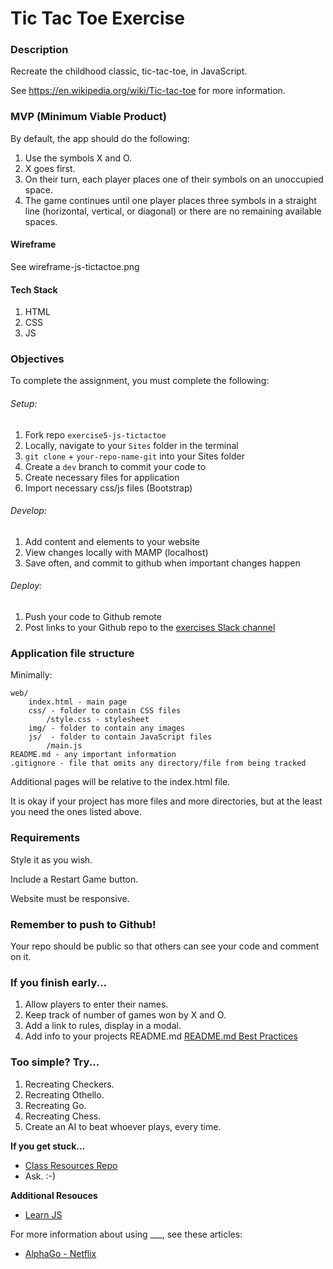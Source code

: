# Tic Tac Toe Exercise

### Description

Recreate the childhood classic, tic-tac-toe, in JavaScript.

See https://en.wikipedia.org/wiki/Tic-tac-toe for more information.

### MVP (Minimum Viable Product)

By default, the app should do the following:

1. Use the symbols X and O.
2. X goes first.
3. On their turn, each player places one of their symbols on an
unoccupied space.
4. The game continues until one player places three symbols in a 
straight line (horizontal, vertical, or diagonal) or there are no 
remaining available spaces.

#### Wireframe

See wireframe-js-tictactoe.png

#### Tech Stack

1. HTML
2. CSS
3. JS

### Objectives

To complete the assignment, you must complete the following:
###### Setup:
1. Fork repo `exercise5-js-tictactoe`
2. Locally, navigate to your `Sites` folder in the terminal
3. `git clone` + `your-repo-name-git` into your Sites folder
4. Create a `dev` branch to commit your code to
5. Create necessary files for application
6. Import necessary css/js files (Bootstrap)
###### Develop:
1. Add content and elements to your website
2. View changes locally with MAMP (localhost)
3. Save often, and commit to github when important changes happen
###### Deploy:
1. Push your code to Github remote
2. Post links to your Github repo to the [exercises Slack channel](https://bootcamp-s19.slack.com/messages/CGD9QUH6E/)

### Application file structure

Minimally:

```
web/
    index.html - main page
    css/ - folder to contain CSS files
        /style.css - stylesheet
    img/ - folder to contain any images
    js/  - folder to contain JavaScript files
        /main.js
README.md - any important information
.gitignore - file that omits any directory/file from being tracked
```

Additional pages will be relative to the index.html file.

It is okay if your project has more files and more directories, but at the least you need the ones listed above.

### Requirements

Style it as you wish.

Include a Restart Game button.

Website must be responsive.

### Remember to push to Github!

Your repo should be public so that others can see your code and comment on it.

### If you finish early...
1. Allow players to enter their names.
2. Keep track of number of games won by X and O.
3. Add a link to rules, display in a modal.
4. Add info to your projects README.md [README.md Best Practices](https://gist.github.com/PurpleBooth/109311bb0361f32d87a2)

### Too simple? Try...

1. Recreating Checkers.
2. Recreating Othello.
3. Recreating Go.
4. Recreating Chess.
5. Create an AI to beat whoever plays, every time.

**If you get stuck...**
- [Class Resources Repo](https://github.com/bootcamp-s19/Resources#resources)
- Ask. :-)

**Additional Resouces**
- [Learn JS](https://www.w3schools.com/js/)

For more information about using ___, see these articles:

- [AlphaGo - Netflix](https://www.netflix.com/title/80190844?s=i&trkid=13747225)
